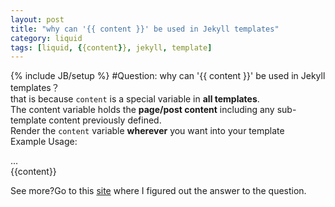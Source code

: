```yaml
---
layout: post
title: "why can '{{ content }}' be used in Jekyll templates"
category: liquid
tags: [liquid, {{content}}, jekyll, template]
---
```

{% include JB/setup %}
#Question: why can '{{ content }}' be used in Jekyll templates？         
that is because `content` is a special variable in **all templates**.  
The content variable holds the **page/post content** including any sub-template content previously defined.  
Render the `content` variable **wherever** you want into your template  
Example Usage:

<body>
  <div id="sidebar"> ... </div>
  <div id="main">
    {{content}}
  </div>
</body>

See more?Go to this [site](http://jekyllbootstrap.com/lessons/jekyll-introduction.html) where I figured out the answer to the question.